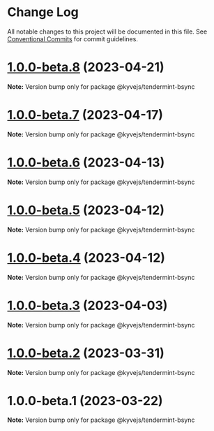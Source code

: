 # Change Log

All notable changes to this project will be documented in this file.
See [Conventional Commits](https://conventionalcommits.org) for commit guidelines.

# [1.0.0-beta.8](https://github.com/KYVENetwork/kyvejs/compare/@kyvejs/tendermint-bsync@1.0.0-beta.7...@kyvejs/tendermint-bsync@1.0.0-beta.8) (2023-04-21)

**Note:** Version bump only for package @kyvejs/tendermint-bsync

# [1.0.0-beta.7](https://github.com/KYVENetwork/kyvejs/compare/@kyvejs/tendermint-bsync@1.0.0-beta.6...@kyvejs/tendermint-bsync@1.0.0-beta.7) (2023-04-17)

**Note:** Version bump only for package @kyvejs/tendermint-bsync

# [1.0.0-beta.6](https://github.com/KYVENetwork/kyvejs/compare/@kyvejs/tendermint-bsync@1.0.0-beta.5...@kyvejs/tendermint-bsync@1.0.0-beta.6) (2023-04-13)

**Note:** Version bump only for package @kyvejs/tendermint-bsync

# [1.0.0-beta.5](https://github.com/KYVENetwork/kyvejs/compare/@kyvejs/tendermint-bsync@1.0.0-beta.4...@kyvejs/tendermint-bsync@1.0.0-beta.5) (2023-04-12)

**Note:** Version bump only for package @kyvejs/tendermint-bsync

# [1.0.0-beta.4](https://github.com/KYVENetwork/kyvejs/compare/@kyvejs/tendermint-bsync@1.0.0-beta.3...@kyvejs/tendermint-bsync@1.0.0-beta.4) (2023-04-12)

**Note:** Version bump only for package @kyvejs/tendermint-bsync

# [1.0.0-beta.3](https://github.com/KYVENetwork/kyvejs/compare/@kyvejs/tendermint-bsync@1.0.0-beta.2...@kyvejs/tendermint-bsync@1.0.0-beta.3) (2023-04-03)

**Note:** Version bump only for package @kyvejs/tendermint-bsync

# [1.0.0-beta.2](https://github.com/KYVENetwork/kyvejs/compare/@kyvejs/tendermint-bsync@1.0.0-beta.1...@kyvejs/tendermint-bsync@1.0.0-beta.2) (2023-03-31)

**Note:** Version bump only for package @kyvejs/tendermint-bsync

# 1.0.0-beta.1 (2023-03-22)

**Note:** Version bump only for package @kyvejs/tendermint-bsync
